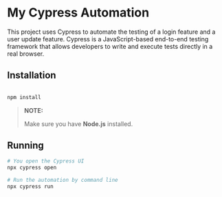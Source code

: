 # My Cypress Automation

This project uses Cypress to automate the testing of a login feature and a user update feature.
Cypress is a JavaScript-based end-to-end testing framework that allows developers to write and execute tests directly in a real browser.

## Installation
```bash

npm install

```

> **NOTE:**
> 
> Make sure you have **Node.js** installed.
> 

## Running

```bash
# You open the Cypress UI
npx cypress open

# Run the automation by command line
npx cypress run

```
